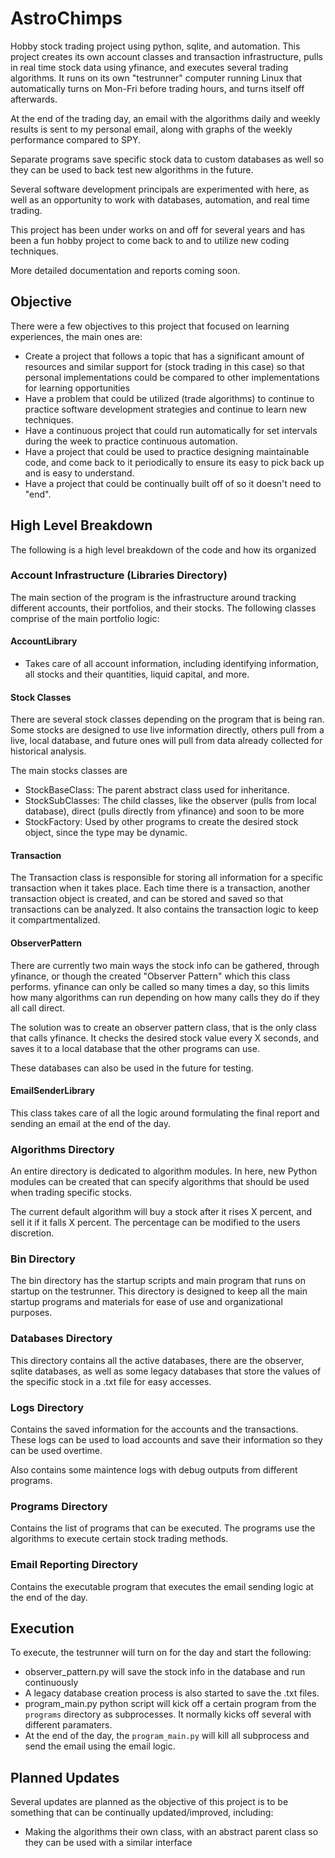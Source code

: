 # AstroChimps
Hobby stock trading project using python, sqlite, and automation. This project creates its own account classes and transaction infrastructure, pulls in real time stock data using yfinance, and executes several trading algorithms. It runs on its own "testrunner" computer running Linux that automatically turns on Mon-Fri before trading hours, and turns itself off afterwards.

At the end of the trading day, an email with the algorithms daily and weekly results is sent to my personal email, along with graphs of the weekly performance compared to SPY.

Separate programs save specific stock data to custom databases as well so they can be used to back test new algorithms in the future.

Several software development principals are experimented with here, as well as an opportunity to work with databases, automation, and real time trading.

This project has been under works on and off for several years and has been a fun hobby project to come back to and to utilize new coding techniques.

More detailed documentation and reports coming soon.

## Objective
There were a few objectives to this project that focused on learning experiences, the main ones are:
- Create a project that follows a topic that has a significant amount of resources and similar support for (stock trading in this case) so that personal implementations could be compared to other implementations for learning opportunities
- Have a problem that could be utilized (trade algorithms) to continue to practice software development strategies and continue to learn new techniques. 
- Have a continuous project that could run automatically for set intervals during the week to practice continuous automation.
- Have a project that could be used to practice designing maintainable code, and come back to it periodically to ensure its easy to pick back up and is easy to understand.
- Have a project that could be continually built off of so it doesn't need to "end".


## High Level Breakdown
The following is a high level breakdown of the code and how its organized

### Account Infrastructure (Libraries Directory)
The main section of the program is the infrastructure around tracking different accounts, their portfolios, and their stocks. The following classes comprise of the main portfolio logic:

#### AccountLibrary
- Takes care of all account information, including identifying information, all stocks and their quantities, liquid capital, and more.

#### Stock Classes
There are several stock classes depending on the program that is being ran. Some stocks are designed to use live information directly, others pull from a live, local database, and future ones will pull from data already collected for historical analysis.

The main stocks classes are
- StockBaseClass: The parent abstract class used for inheritance.
- StockSubClasses: The child classes, like the observer (pulls from local database), direct (pulls directly from yfinance) and soon to be more
- StockFactory: Used by other programs to create the desired stock object, since the type may be dynamic.

#### Transaction
The Transaction class is responsible for storing all information for a specific transaction when it takes place. Each time there is a transaction, another transaction object is created, and can be stored and saved so that transactions can be analyzed. It also contains the transaction logic to keep it compartmentalized.

#### ObserverPattern
There are currently two main ways the stock info can be gathered, through yfinance, or though the created "Observer Pattern" which this class performs. yfinance can only be called so many times a day, so this limits how many algorithms can run depending on how many calls they do if they all call direct.

The solution was to create an observer pattern class, that is the only class that calls yfinance. It checks the desired stock value every X seconds, and saves it to a local database that the other programs can use.

These databases can also be used in the future for testing.

#### EmailSenderLibrary
This class takes care of all the logic around formulating the final report and sending an email at the end of the day.

### Algorithms Directory
An entire directory is dedicated to algorithm modules. In here, new Python modules can be created that can specify algorithms that should be used when trading specific stocks. 

The current default algorithm will buy a stock after it rises X percent, and sell it if it falls X percent. The percentage can be modified to the users discretion.

### Bin Directory
The bin directory has the startup scripts and main program that runs on startup on the testrunner. This directory is designed to keep all the main startup programs and materials for ease of use and organizational purposes.  

### Databases Directory
This directory contains all the active databases, there are the observer, sqlite databases, as well as some legacy databases that store the values of the specific stock in a .txt file for easy accesses.

### Logs Directory
Contains the saved information for the accounts and the transactions. These logs can be used to load accounts and save their information so they can be used overtime.

Also contains some maintence logs with debug outputs from different programs.

### Programs Directory
Contains the list of programs that can be executed. The programs use the algorithms to execute certain stock trading methods.

### Email Reporting Directory
Contains the executable program that executes the email sending logic at the end of the day.

## Execution
To execute, the testrunner will turn on for the day and start the following:
- observer_pattern.py will save the stock info in the database and run continuously
- A legacy database creation process is also started to save the .txt files.
- program_main.py python script will kick off a certain program from the `programs` directory as subprocesses. It normally kicks off several with different paramaters.
- At the end of the day, the `program_main.py` will kill all subprocess and send the email using the email logic.


## Planned Updates
Several updates are planned as the objective of this project is to be something that can be continually updated/improved, including:
- Making the algorithms their own class, with an abstract parent class so they can be used with a similar interface


